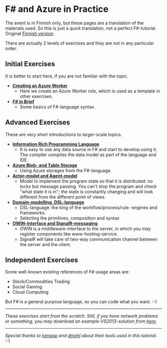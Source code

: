 
# F# and Azure in Practice #

The event is in Finnish only, but these pages are a translation of the materials used. So this is just a quick translation, not a perfect F#-tutorial. Original [Finnish version](Readme.html).


There are actually 2 levels of exercises and they are not in any particular order.

## Initial Exercises ##

It is better to start here, if you are not familiar with the topic.

- [**Creating an Azure Worker**](1-AzureWorkerRole/AzureWorkerRoleEng.html)
	- Here we create an Azure Worker role, which is used as a template in other exercises.
- [**F# in Brief**](1-FSharpBasics/FSharpBasicsEng.html)
	- Some basics of F#-language syntax. 

## Advanced Exercises ##

These are very short introductions to larger-scale topics.

- [**Information Rich Programming Language**](2-DataUsage/DataUsageEng.html)
	- It is easy to use any data source in F# and start to develop using it. The compiler compiles the data model as part of the language and IDE.
- [**Azure Blob- and Table Storage**](2-AzureStorage/AzureStorageEng.html)
	- Using Azure storages from the F#-language.
- [**Actor-model and Agent-model**](2-AgentModel/AgentModelEng.html)
	- Model to implement the program state so that it is distributed: no locks but message passing. You can't stop the program and check "what state it is in"; the state is constantly changing and will look different from the different point of views.
- [**Domain-modelling, DSL-language**](2-DomainModel/DomainModelEng.html)
	- DSL-language: the king of the workflow/process/rule -engines and frameworks.
	- Selecting the primitives, composition and syntax
- [**OWIN-interface and SignalR-messaging**](2-AzureOwinWww/AzureOwinWwwEng.html)
	- OWIN is a middleware-interface to the server, in which you may register components like www-hosting-service.
	- SignalR will take care of two-way communication channel between the server and the client.

## Independent Exercises ##

Some well-known existing references of F# usage areas are:

- Stock/Commodities Trading 
- Social Gaming
- Cloud Computing

But F# is a general purpose language, so you can code what you want. :-)

----------

*These exercises start from the scratch. Still, if you have network problems or something, you may download an example-VS2013-solution from [here](FSharpAzure.zip).*

----------

*Special thanks to [tomasp](https://twitter.com/tomaspetricek) and [dmohl](https://twitter.com/dmohl) about their tools used in this tutorial.* :-)